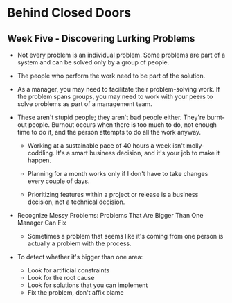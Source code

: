 Behind Closed Doors
===================

Week Five - Discovering Lurking Problems
----------------------------------------

* Not every problem is an individual problem.  Some problems are part of a
  system and can be solved only by a group of people.

* The people who perform the work need to be part of the solution.

* As a manager, you may need to facilitate their problem-solving work.  If the
  problem spans groups, you may need to work with your peers to solve problems
as part of a management team.

* These aren't stupid people; they aren't bad people either.  They're
  burnt-out people.  Burnout occurs when there is too much to do, not enough
time to do it, and the person attempts to do all the work anyway.

    - Working at a sustainable pace of 40 hours a week isn't molly-coddling.
      It's a smart business decision, and it's your job to make it happen.

    - Planning for a month works only if I don't have to take changes every
      couple of days.

    - Prioritizing features within a project or release is a business decision,
      not a technical decision.

* Recognize Messy Problems: Problems That Are Bigger Than One Manager Can Fix

    - Sometimes a problem that seems like it's coming from one person is
      actually a problem with the process.

* To detect whether it's bigger than one area:

    - Look for artificial constraints
    - Look for the root cause
    - Look for solutions that you can implement
    - Fix the problem, don't affix blame
